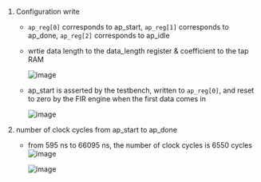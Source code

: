 1. Configuration write 
   - `ap_reg[0]` corresponds to ap_start, `ap_reg[1]` corresponds to ap_done, `ap_reg[2]` corresponds to ap_idle
   - wrtie data length to the data_length register & coefficient to the tap RAM

      ![image](https://github.com/lkl110137918218/SOC-design/assets/122779900/c9d656b5-8f1b-4e9a-bb13-ff330e26e675)
     
   - ap_start is asserted by the testbench, written to `ap_reg[0]`, and reset to zero by the FIR engine when the first data comes in
     
      ![image](https://github.com/lkl110137918218/SOC-design/assets/122779900/1549d6cd-59a9-49bf-925a-a2a14e7674e3)
2. number of clock cycles from ap_start to ap_done
   - from 595 ns to 66095 ns, the number of clock cycles is 6550 cycles
     ![image](https://github.com/lkl110137918218/SOC-design/assets/122779900/95d1b417-036a-41fc-b5c1-619304765719)

     ![image](https://github.com/lkl110137918218/SOC-design/assets/122779900/ed84ca46-ea56-42f0-bc84-342f9e1ed9d8)



